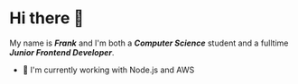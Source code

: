 # Hi there 👋
My name is ***Frank*** and I'm both a ***Computer Science*** student and a fulltime ***Junior Frontend Developer***.
- 💼 I'm currently working with Node.js and AWS

<!--
**fepu08/fepu08** is a ✨ _special_ ✨ repository because its `README.md` (this file) appears on your GitHub profile.

Here are some ideas to get you started:
- 🤓 I’m currently learning Node.js and MongoDB and AWS
- 🔭 I’m currently working on ...
- 🌱 I’m currently learning ...
- 👯 I’m looking to collaborate on ...
- 🤔 I’m looking for help with ...
- 💬 Ask me about ...
- 📫 How to reach me: ...
- 😄 Pronouns: ...
- ⚡ Fun fact: ...
-->

